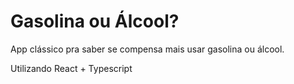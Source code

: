 # Gasolina ou Álcool? 
App clássico pra saber se compensa mais usar gasolina ou álcool. 

Utilizando React + Typescript


 
